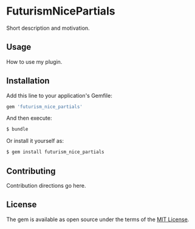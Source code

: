 # FuturismNicePartials
Short description and motivation.

## Usage
How to use my plugin.

## Installation
Add this line to your application's Gemfile:

```ruby
gem 'futurism_nice_partials'
```

And then execute:
```bash
$ bundle
```

Or install it yourself as:
```bash
$ gem install futurism_nice_partials
```

## Contributing
Contribution directions go here.

## License
The gem is available as open source under the terms of the [MIT License](https://opensource.org/licenses/MIT).
